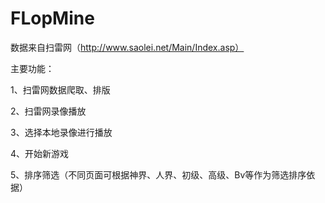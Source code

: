 # FLopMine
数据来自扫雷网（http://www.saolei.net/Main/Index.asp）

主要功能：

1、扫雷网数据爬取、排版

2、扫雷网录像播放

3、选择本地录像进行播放

4、开始新游戏

5、排序筛选（不同页面可根据神界、人界、初级、高级、Bv等作为筛选排序依据）
